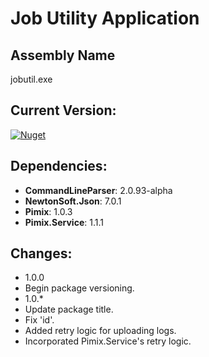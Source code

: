 Job Utility Application
===

Assembly Name
---
jobutil.exe

Current Version:
---
[![Nuget](https://img.shields.io/nuget/v/Pimix.Apps.JobUtil.svg)](http://nuget.org/packages/Pimix.Apps.JobUtil)

Dependencies:
---
 - **CommandLineParser**: 2.0.93-alpha
 - **NewtonSoft.Json**: 7.0.1
 - **Pimix**: 1.0.3
 - **Pimix.Service**: 1.1.1

Changes:
---
 - 1.0.0
  - Begin package versioning.
 - 1.0.*
  - Update package title.
  - Fix 'id'.
  - Added retry logic for uploading logs.
  - Incorporated Pimix.Service's retry logic.